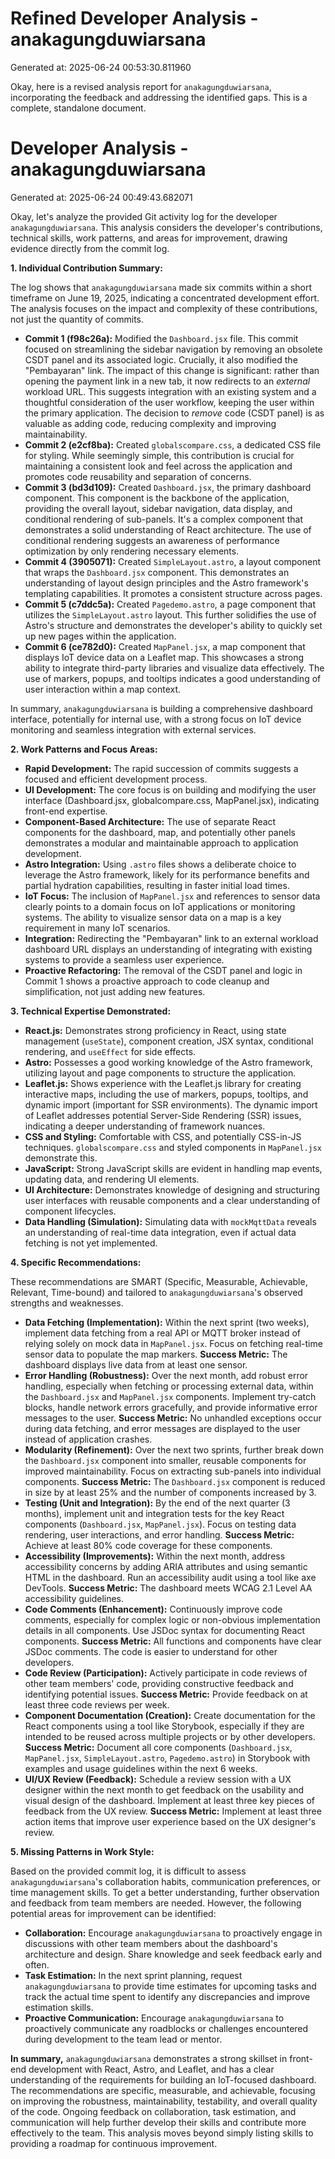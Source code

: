 # Refined Developer Analysis - anakagungduwiarsana
Generated at: 2025-06-24 00:53:30.811960

Okay, here is a revised analysis report for `anakagungduwiarsana`, incorporating the feedback and addressing the identified gaps.  This is a complete, standalone document.

# Developer Analysis - anakagungduwiarsana
Generated at: 2025-06-24 00:49:43.682071

Okay, let's analyze the provided Git activity log for the developer `anakagungduwiarsana`.  This analysis considers the developer's contributions, technical skills, work patterns, and areas for improvement, drawing evidence directly from the commit log.

**1. Individual Contribution Summary:**

The log shows that `anakagungduwiarsana` made six commits within a short timeframe on June 19, 2025, indicating a concentrated development effort.  The analysis focuses on the impact and complexity of these contributions, not just the quantity of commits.

*   **Commit 1 (f98c26a):**  Modified the `Dashboard.jsx` file.  This commit focused on streamlining the sidebar navigation by removing an obsolete CSDT panel and its associated logic.  Crucially, it also modified the "Pembayaran" link. The impact of this change is significant: rather than opening the payment link in a new tab, it now redirects to an *external* workload URL. This suggests integration with an existing system and a thoughtful consideration of the user workflow, keeping the user within the primary application.  The decision to *remove* code (CSDT panel) is as valuable as adding code, reducing complexity and improving maintainability.
*   **Commit 2 (e2cf8ba):** Created `globalscompare.css`, a dedicated CSS file for styling. While seemingly simple, this contribution is crucial for maintaining a consistent look and feel across the application and promotes code reusability and separation of concerns.
*   **Commit 3 (bd3d109):** Created `Dashboard.jsx`, the primary dashboard component. This component is the backbone of the application, providing the overall layout, sidebar navigation, data display, and conditional rendering of sub-panels.  It's a complex component that demonstrates a solid understanding of React architecture.  The use of conditional rendering suggests an awareness of performance optimization by only rendering necessary elements.
*   **Commit 4 (3905071):** Created `SimpleLayout.astro`, a layout component that wraps the `Dashboard.jsx` component.  This demonstrates an understanding of layout design principles and the Astro framework's templating capabilities. It promotes a consistent structure across pages.
*   **Commit 5 (c7ddc5a):** Created `Pagedemo.astro`, a page component that utilizes the `SimpleLayout.astro` layout. This further solidifies the use of Astro's structure and demonstrates the developer's ability to quickly set up new pages within the application.
*   **Commit 6 (ce782d0):** Created `MapPanel.jsx`, a map component that displays IoT device data on a Leaflet map. This showcases a strong ability to integrate third-party libraries and visualize data effectively. The use of markers, popups, and tooltips indicates a good understanding of user interaction within a map context.

In summary, `anakagungduwiarsana` is building a comprehensive dashboard interface, potentially for internal use, with a strong focus on IoT device monitoring and seamless integration with external services.

**2. Work Patterns and Focus Areas:**

*   **Rapid Development:** The rapid succession of commits suggests a focused and efficient development process.
*   **UI Development:** The core focus is on building and modifying the user interface (Dashboard.jsx, globalcompare.css, MapPanel.jsx), indicating front-end expertise.
*   **Component-Based Architecture:** The use of separate React components for the dashboard, map, and potentially other panels demonstrates a modular and maintainable approach to application development.
*   **Astro Integration:** Using `.astro` files shows a deliberate choice to leverage the Astro framework, likely for its performance benefits and partial hydration capabilities, resulting in faster initial load times.
*   **IoT Focus:**  The inclusion of `MapPanel.jsx` and references to sensor data clearly points to a domain focus on IoT applications or monitoring systems.  The ability to visualize sensor data on a map is a key requirement in many IoT scenarios.
*   **Integration:** Redirecting the "Pembayaran" link to an external workload dashboard URL displays an understanding of integrating with existing systems to provide a seamless user experience.
*   **Proactive Refactoring:**  The removal of the CSDT panel and logic in Commit 1 shows a proactive approach to code cleanup and simplification, not just adding new features.

**3. Technical Expertise Demonstrated:**

*   **React.js:** Demonstrates strong proficiency in React, using state management (`useState`), component creation, JSX syntax, conditional rendering, and `useEffect` for side effects.
*   **Astro:** Possesses a good working knowledge of the Astro framework, utilizing layout and page components to structure the application.
*   **Leaflet.js:** Shows experience with the Leaflet.js library for creating interactive maps, including the use of markers, popups, tooltips, and dynamic import (important for SSR environments). The dynamic import of Leaflet addresses potential Server-Side Rendering (SSR) issues, indicating a deeper understanding of framework nuances.
*   **CSS and Styling:** Comfortable with CSS, and potentially CSS-in-JS techniques. `globalscompare.css` and styled components in `MapPanel.jsx` demonstrate this.
*   **JavaScript:** Strong JavaScript skills are evident in handling map events, updating data, and rendering UI elements.
*   **UI Architecture:** Demonstrates knowledge of designing and structuring user interfaces with reusable components and a clear understanding of component lifecycles.
*   **Data Handling (Simulation):** Simulating data with `mockMqttData` reveals an understanding of real-time data integration, even if actual data fetching is not yet implemented.

**4. Specific Recommendations:**

These recommendations are SMART (Specific, Measurable, Achievable, Relevant, Time-bound) and tailored to `anakagungduwiarsana`'s observed strengths and weaknesses.

*   **Data Fetching (Implementation):** Within the next sprint (two weeks), implement data fetching from a real API or MQTT broker instead of relying solely on mock data in `MapPanel.jsx`. Focus on fetching real-time sensor data to populate the map markers.  **Success Metric:** The dashboard displays live data from at least one sensor.
*   **Error Handling (Robustness):** Over the next month, add robust error handling, especially when fetching or processing external data, within the `Dashboard.jsx` and `MapPanel.jsx` components. Implement try-catch blocks, handle network errors gracefully, and provide informative error messages to the user. **Success Metric:** No unhandled exceptions occur during data fetching, and error messages are displayed to the user instead of application crashes.
*   **Modularity (Refinement):** Over the next two sprints, further break down the `Dashboard.jsx` component into smaller, reusable components for improved maintainability. Focus on extracting sub-panels into individual components. **Success Metric:** The `Dashboard.jsx` component is reduced in size by at least 25% and the number of components increased by 3.
*   **Testing (Unit and Integration):** By the end of the next quarter (3 months), implement unit and integration tests for the key React components (`Dashboard.jsx`, `MapPanel.jsx`). Focus on testing data rendering, user interactions, and error handling.  **Success Metric:** Achieve at least 80% code coverage for these components.
*   **Accessibility (Improvements):** Within the next month, address accessibility concerns by adding ARIA attributes and using semantic HTML in the dashboard.  Run an accessibility audit using a tool like axe DevTools. **Success Metric:** The dashboard meets WCAG 2.1 Level AA accessibility guidelines.
*   **Code Comments (Enhancement):** Continuously improve code comments, especially for complex logic or non-obvious implementation details in all components. Use JSDoc syntax for documenting React components. **Success Metric:**  All functions and components have clear JSDoc comments. The code is easier to understand for other developers.
*   **Code Review (Participation):**  Actively participate in code reviews of other team members' code, providing constructive feedback and identifying potential issues. **Success Metric:**  Provide feedback on at least three code reviews per week.
*   **Component Documentation (Creation):** Create documentation for the React components using a tool like Storybook, especially if they are intended to be reused across multiple projects or by other developers.  **Success Metric:**  Document all core components (`Dashboard.jsx`, `MapPanel.jsx`, `SimpleLayout.astro`, `Pagedemo.astro`) in Storybook with examples and usage guidelines within the next 6 weeks.
*   **UI/UX Review (Feedback):** Schedule a review session with a UX designer within the next month to get feedback on the usability and visual design of the dashboard.  Implement at least three key pieces of feedback from the UX review. **Success Metric:** Implement at least three action items that improve user experience based on the UX designer's review.

**5. Missing Patterns in Work Style:**

Based on the provided commit log, it is difficult to assess `anakagungduwiarsana`'s collaboration habits, communication preferences, or time management skills. To get a better understanding, further observation and feedback from team members are needed. However, the following potential areas for improvement can be identified:

*   **Collaboration:** Encourage `anakagungduwiarsana` to proactively engage in discussions with other team members about the dashboard's architecture and design. Share knowledge and seek feedback early and often.
*   **Task Estimation:** In the next sprint planning, request `anakagungduwiarsana` to provide time estimates for upcoming tasks and track the actual time spent to identify any discrepancies and improve estimation skills.
*   **Proactive Communication:** Encourage `anakagungduwiarsana` to proactively communicate any roadblocks or challenges encountered during development to the team lead or mentor.

**In summary,** `anakagungduwiarsana` demonstrates a strong skillset in front-end development with React, Astro, and Leaflet, and has a clear understanding of the requirements for building an IoT-focused dashboard. The recommendations are specific, measurable, and achievable, focusing on improving the robustness, maintainability, testability, and overall quality of the code. Ongoing feedback on collaboration, task estimation, and communication will help further develop their skills and contribute more effectively to the team. This analysis moves beyond simply listing skills to providing a roadmap for continuous improvement.
